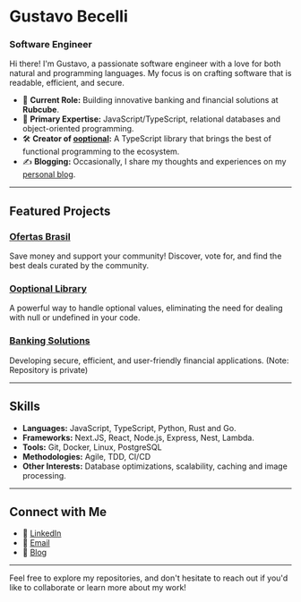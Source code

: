 # Gustavo Becelli

### Software Engineer

Hi there! I'm Gustavo, a passionate software engineer with a love for both natural and programming languages. My focus is on crafting software that is readable, efficient, and secure.

- 🔭 **Current Role:** Building innovative banking and financial solutions at **Rubcube**.
- 🌟 **Primary Expertise:** JavaScript/TypeScript, relational databases and object-oriented programming.
- 🛠️ **Creator of [ooptional](https://github.com/becelli/ooptional):** A TypeScript library that brings the best of functional programming to the ecosystem.
- ✍️ **Blogging:** Occasionally, I share my thoughts and experiences on my [personal blog](https://blog.becelli.com.br).

---

## Featured Projects

### [Ofertas Brasil](https://ofertasbrasil.becelli.com.br)
Save money and support your community! Discover, vote for, and find the best deals curated by the community.

### [Ooptional Library](https://github.com/becelli/ooptional)
A powerful way to handle optional values, eliminating the need for dealing with null or undefined in your code.

### [Banking Solutions](https://rubcube.com)
Developing secure, efficient, and user-friendly financial applications. (Note: Repository is private)

---

## Skills

- **Languages:** JavaScript, TypeScript, Python, Rust and Go.
- **Frameworks:** Next.JS, React, Node.js, Express, Nest, Lambda.
- **Tools:** Git, Docker, Linux, PostgreSQL
- **Methodologies:** Agile, TDD, CI/CD
- **Other Interests:** Database optimizations, scalability, caching and image processing.

---

## Connect with Me

- 💼 [LinkedIn](https://linkedin.com/in/becelli)
- 📧 [Email](mailto:gustavobecelli+contact@gmail.com)
- 📝 [Blog](https://blog.becelli.com.br)

---

Feel free to explore my repositories, and don't hesitate to reach out if you'd like to collaborate or learn more about my work!
